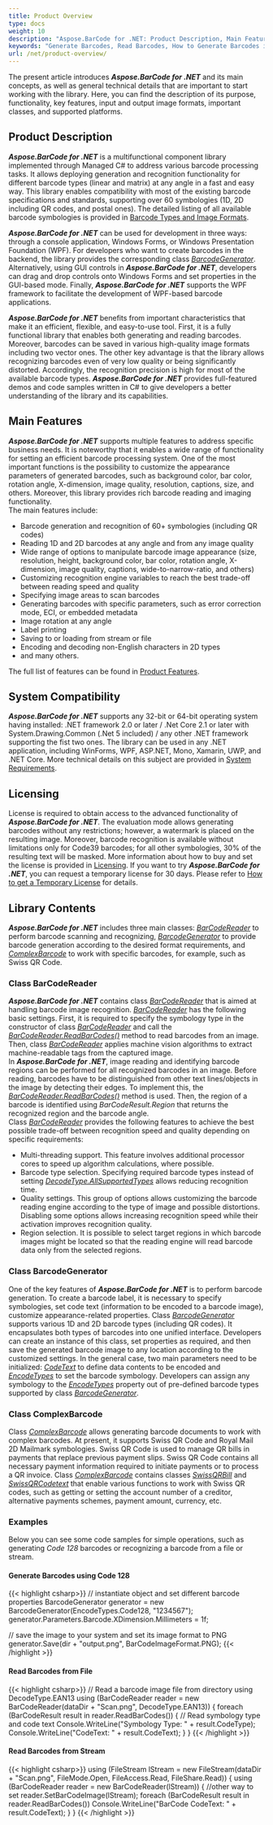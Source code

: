 ```yaml
---
title: Product Overview
type: docs
weight: 10
description: "Aspose.BarCode for .NET: Product Description, Main Features, and General Information"
keywords: "Generate Barcodes, Read Barcodes, How to Generate Barcodes in C# .NET, Use Advanced Settings to Style and Customize Barcodes, Aspose.BarCode, C#"
url: /net/product-overview/
---
```

The present article introduces ***Aspose.BarCode for .NET*** and its main concepts, as well as general technical details that are important to start working with the library. Here, you can find the description of its purpose, functionality, key features, input and output image formats, important classes, and supported platforms.

## **Product Description**

***Aspose.BarCode for .NET*** is a multifunctional component library implemented through Managed C# to address various barcode processing tasks. It allows deploying generation and recognition functionality for different barcode types (linear and matrix) at any angle in a fast and easy way. This library enables compatibility with most of the existing barcode specifications and standards, supporting over 60 symbologies (1D, 2D including QR codes, and postal ones). The detailed listing of all available barcode symbologies is provided in [Barcode Types and Image Formats](/barcode/net/barcode-types-and-image-formats/).  
  
***Aspose.BarCode for .NET*** can be used for development in three ways: through a console application, Windows Forms, or Windows Presentation Foundation (WPF). For developers who want to create barcodes in the backend, the library provides the corresponding class [*BarcodeGenerator*](https://reference.aspose.com/barcode/net/aspose.barcode.generation/barcodegenerator). Alternatively, using GUI controls in ***Aspose.BarCode for .NET***, developers can drag and drop controls onto Windows Forms and set properties in the GUI-based mode. Finally, ***Aspose.BarCode for .NET*** supports the WPF framework to facilitate the development of WPF-based barcode applications.  
  
***Aspose.BarCode for .NET*** benefits from important characteristics that make it an efficient, flexible, and easy-to-use tool. First, it is a fully functional library that enables both generating and reading barcodes. Moreover, barcodes can be saved in various high-quality image formats including two vector ones. The other key advantage is that the library allows recognizing barcodes even of very low quality or being significantly distorted. Accordingly, the recognition precision is high for most of the available barcode types.
***Aspose.BarCode for .NET*** provides full-featured demos and code samples written in C# to give developers a better understanding of the library and its capabilities.

## Main Features

***Aspose.BarCode for .NET*** supports multiple features to address specific business needs. It is noteworthy that it enables a wide range of functionality for setting an efficient barcode processing system. One of the most important functions is the possibility to customize the appearance parameters of generated barcodes, such as background color, bar color, rotation angle, X-dimension, image quality, resolution, captions, size, and others. Moreover, this library provides rich barcode reading and imaging functionality.  
The main features include: 
- Barcode generation and recognition of 60+ symbologies (including QR codes)
- Reading 1D and 2D barcodes at any angle and from any image quality
- Wide range of options to manipulate barcode image appearance (size, resolution, height, background color, bar color, rotation angle, X-dimension, image quality, captions, wide-to-narrow-ratio, and others)
- Customizing recognition engine variables to reach the best trade-off between reading speed and quality
- Specifying image areas to scan barcodes
- Generating barcodes with specific parameters, such as error correction mode, ECI, or embedded metadata
- Image rotation at any angle 
- Label printing 
- Saving to or loading from stream or file 
- Encoding and decoding non-English characters in 2D types
- and many others.
  
The full list of features can be found in [Product Features](/barcode/net/product-features/).  

## **System Compatibility**
***Aspose.BarCode for .NET*** supports any 32-bit or 64-bit operating system having installed: .NET framework 2.0 or later / .Net Core 2.1 or later with System.Drawing.Common (.Net 5 included) / any other .NET framework supporting the fist two ones. The library can be used in any .NET application, including WinForms, WPF, ASP.NET, Mono, Xamarin, UWP, and .NET Core. More technical details on this subject are provided in [System Requirements](/barcode/net/system-requirements/).

## **Licensing**
License is required to obtain access to the advanced functionality of ***Aspose.BarCode for .NET***. The evaluation mode allows generating barcodes without any restrictions; however, a watermark is placed on the resulting image. Moreover, barcode recognition is available without limitations only for Code39 barcodes; for all other symbologies, 30% of the resulting text will be masked. 
More information about how to buy and set the license is provided in [Licensing](/barcode/net/licensing/). If you want to try ***Aspose.BarCode for .NET***, you can request a temporary license for 30 days. Please refer to [How to get a Temporary License](https://purchase.aspose.com/temporary-license) for details.

## **Library Contents**
***Aspose.BarCode for .NET*** includes three main classes: [*BarCodeReader*](https://reference.aspose.com/barcode/net/aspose.barcode.barcoderecognition/barcodereader) to perform barcode scanning and recognizing, [*BarcodeGenerator*](https://reference.aspose.com/barcode/net/aspose.barcode.generation/barcodegenerator) to provide barcode generation according to the desired format requirements, and [*ComplexBarcode*](https://reference.aspose.com/barcode/net/aspose.barcode.complexbarcode) to work with specific barcodes, for example, such as Swiss QR Code. 
  
### **Class BarCodeReader**
***Aspose.BarCode for .NET*** contains class [*BarCodeReader*](https://reference.aspose.com/barcode/net/aspose.barcode.barcoderecognition/barcodereader) that is aimed at handling barcode image recognition. [*BarCodeReader*](https://reference.aspose.com/barcode/net/aspose.barcode.barcoderecognition/barcodereader) has the following basic settings. First, it is required to specify the symbology type in the constructor of class [*BarCodeReader*](https://reference.aspose.com/barcode/net/aspose.barcode.barcoderecognition/barcodereader) and call the [*BarCodeReader.ReadBarCodes()*](https://reference.aspose.com/barcode/net/aspose.barcode.barcoderecognition/barcodereader/methods/readbarcodes) method to read barcodes from an image. Then, class [*BarCodeReader*](https://reference.aspose.com/barcode/net/aspose.barcode.barcoderecognition/barcodereader) applies machine vision algorithms to extract machine-readable tags from the captured image.  
In ***Aspose.BarCode for .NET***, image reading and identifying barcode regions can be performed for all recognized barcodes in an image. Before reading, barcodes have to be distinguished from other text lines/objects in the image by detecting their edges. To implement this, the [*BarCodeReader.ReadBarCodes()*](https://reference.aspose.com/barcode/net/aspose.barcode.barcoderecognition/barcodereader/methods/readbarcodes) method is used. Then, the region of a barcode is identified using *BarCodeResult.Region* that returns the recognized region and the barcode angle.  
Class [*BarCodeReader*](https://reference.aspose.com/barcode/net/aspose.barcode.barcoderecognition/barcodereader) provides the following features to achieve the best possible trade-off between recognition speed and quality depending on specific requirements:
-	Multi-threading support. This feature involves additional processor cores to speed up algorithm calculations, where possible.
-	Barcode type selection. Specifying required barcode types instead of setting [*DecodeType.AllSupportedTypes*](https://reference.aspose.com/barcode/net/aspose.barcode.barcoderecognition/decodetype/fields/allsupportedtypes) allows reducing recognition time.
-	Quality settings. This group of options allows customizing the barcode reading engine according to the type of image and possible distortions. Disabling some options allows increasing recognition speed while their activation improves recognition quality.
-	Region selection. It is possible to select target regions in which barcode images might be located so that the reading engine will read barcode data only from the selected regions.

### **Class BarcodeGenerator**
One of the key features of ***Aspose.BarCode for .NET*** is to perform barcode generation. To create a barcode label, it is necessary to specify symbologies, set code text (information to be encoded to a barcode image), customize appearance-related properties. Class [*BarcodeGenerator*](https://reference.aspose.com/barcode/net/aspose.barcode.generation/barcodegenerator) supports various 1D and 2D barcode types (including QR codes). It encapsulates both types of barcodes into one unified interface. Developers can create an instance of this class, set properties as required, and then save the generated barcode image to any location according to the customized settings. In the general case, two main parameters need to be initialized: [*CodeText*](https://reference.aspose.com/barcode/net/aspose.barcode.generation/barcodegenerator/properties/codetext) to define data contents to be encoded and [*EncodeTypes*](https://reference.aspose.com/barcode/net/aspose.barcode.generation/encodetypes) to set the barcode symbology. Developers can assign any symbology to the [*EncodeTypes*](https://reference.aspose.com/barcode/net/aspose.barcode.generation/encodetypes) property out of pre-defined barcode types supported by class [*BarcodeGenerator*](https://reference.aspose.com/barcode/net/aspose.barcode.generation/barcodegenerator).


### **Class ComplexBarcode**
Class [*ComplexBarcode*](https://reference.aspose.com/barcode/net/aspose.barcode.complexbarcode) allows generating barcode documents to work with complex barcodes. At present, it supports Swiss QR Code and Royal Mail 2D Mailmark symbologies. Swiss QR Code is used to manage QR bills in payments that replace previous payment slips. Swiss QR Code contains all necessary payment information required to initiate payments or to process a QR invoice. Class [*ComplexBarcode*](https://reference.aspose.com/barcode/net/aspose.barcode.complexbarcode) contains classes [*SwissQRBill*](https://reference.aspose.com/barcode/net/aspose.barcode.complexbarcode/swissqrbill) and [*SwissQRCodetext*](https://reference.aspose.com/barcode/net/aspose.barcode.complexbarcode/swissqrcodetext) that enable various functions to work with Swiss QR codes, such as getting or setting the account number of a creditor, alternative payments schemes, payment amount, currency, etc.

### **Examples**
Below you can see some code samples for simple operations, such as generating *Code 128* barcodes or recognizing a barcode from a file or stream.
  
#### Generate Barcodes using Code 128
{{< highlight csharp>}}
// instantiate object and set different barcode properties
BarcodeGenerator generator = new BarcodeGenerator(EncodeTypes.Code128, "1234567");
generator.Parameters.Barcode.XDimension.Millimeters = 1f;

// save the image to your system and set its image format to PNG
generator.Save(dir + "output.png", BarCodeImageFormat.PNG);
{{< /highlight >}} 

#### Read Barcodes from File
{{< highlight csharp>}}
// Read a barcode image file from directory using DecodeType.EAN13
using (BarCodeReader reader = new BarCodeReader(dataDir + "Scan.png", DecodeType.EAN13))
{
    foreach (BarCodeResult result in reader.ReadBarCodes())
    {
        // Read symbology type and code text
        Console.WriteLine("Symbology Type: " + result.CodeType);
        Console.WriteLine("CodeText: " + result.CodeText);
    }
}
{{< /highlight >}} 

#### Read Barcodes from Stream
{{< highlight csharp>}}
using (FileStream lStream = new FileStream(dataDir + "Scan.png", FileMode.Open, FileAccess.Read, FileShare.Read))
{
    using (BarCodeReader reader = new BarCodeReader(lStream))
    {
        //other way to set
        reader.SetBarCodeImage(lStream);
        foreach (BarCodeResult result in reader.ReadBarCodes())
            Console.WriteLine("BarCode CodeText: " + result.CodeText);
    }
}
{{< /highlight >}} 
